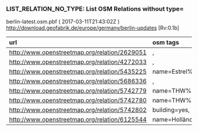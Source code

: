  
### LIST_RELATION_NO_TYPE: List OSM Relations without type= 
berlin-latest.osm.pbf ( 2017-03-11T21:43:02Z ) http://download.geofabrik.de/europe/germany/berlin-updates [Rv:0.1b]
 
|  url                                      |  osm tags  
| :---------------------------------------  | :---------------------------
| http://www.openstreetmap.org/relation/2629051 | ,
| http://www.openstreetmap.org/relation/4272033 | ,
| http://www.openstreetmap.org/relation/5435225 | name=Estrel%20%Convention%20%Center,amenity=conference_centre,website=http://www.estrel.com,
| http://www.openstreetmap.org/relation/5686336 | ,
| http://www.openstreetmap.org/relation/5742779 | name=THW%20%Geschäftsstelle%20%Berlin,
| http://www.openstreetmap.org/relation/5742780 | name=THW%20%Landesverband%20%Berlin%2c%%20%Brandenburg%2c%%20%Sachsen-Anhalt,
| http://www.openstreetmap.org/relation/5742802 | building=yes,
| http://www.openstreetmap.org/relation/6125544 | name=Holländerviertel,place=neighbourhood,source=Denkmalkarte%20%Berlin,
 
